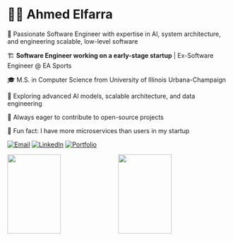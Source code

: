 # 👨‍💻 Ahmed Elfarra

🚀 Passionate Software Engineer with expertise in AI, system architecture, and engineering scalable, low-level software

🏗️ **Software Engineer working on a early-stage startup** | Ex-Software Engineer @ EA Sports

🎓 M.S. in Computer Science from University of Illinois Urbana-Champaign

🔬 Exploring advanced AI models, scalable architecture, and data engineering

🎯 Always eager to contribute to open-source projects

🚀 Fun fact: I have more microservices than users in my startup 

<p>
    <a href="mailto:aelfarradev@gmail.com"><img src="https://img.shields.io/badge/Email-D14836?style=flat-square&logo=gmail&logoColor=white" alt="Email" /></a>
    <a href="https://www.linkedin.com/in/ahmedelfarraa/"><img src="https://img.shields.io/badge/LinkedIn-0077B5?style=flat-square&logo=linkedin&logoColor=white" alt="LinkedIn" /></a>
    <a href="https://elfarra.xyz"><img src="https://img.shields.io/badge/Portfolio-000000?style=flat-square&logo=About.me&logoColor=white" alt="Portfolio" /></a>
</p>

<div>
  <img src="https://streak-stats.demolab.com?user=elfarradev&theme=radical&hide_border=true" height="180" width="49%" />
  <img src="https://github-readme-stats.vercel.app/api/top-langs/?username=elfarradev&layout=compact&theme=radical&hide_border=true&card_width=445" height="180" width="49%" />
</div>
